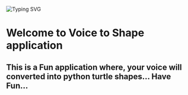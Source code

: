 ![Typing SVG](https://readme-typing-svg.herokuapp.com?font=roboto&color=%23F7C51D&size=18&vCenter=true&height=16&lines=This+project+is+not+completed...;)
<h1>Welcome to Voice to Shape application </h1>

<h2>
    This is a Fun application where, your voice will converted into python turtle shapes...
    Have Fun...
</h2>
